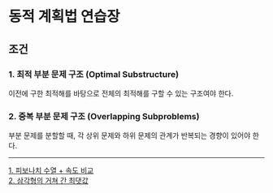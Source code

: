 동적 계획법 연습장
==================
조건
------------------
### 1. 최적 부분 문제 구조 (Optimal Substructure)   
이전에 구한 최적해를 바탕으로 전체의 최적해를 구할 수 있는 구조여야 한다. 
### 2. 중복 부분 문제 구조 (Overlapping Subproblems)   
부분 문제를 분할할 때, 각 상위 문제와 하위 문제의 관계가 반복되는 경향이 있어야 한다.   

----
[1. 피보나치 수열 + 속도 비교](./DP_1.java)   
[2. 삼각형의 거쳐 간 최댓값](./DP_2.java)
